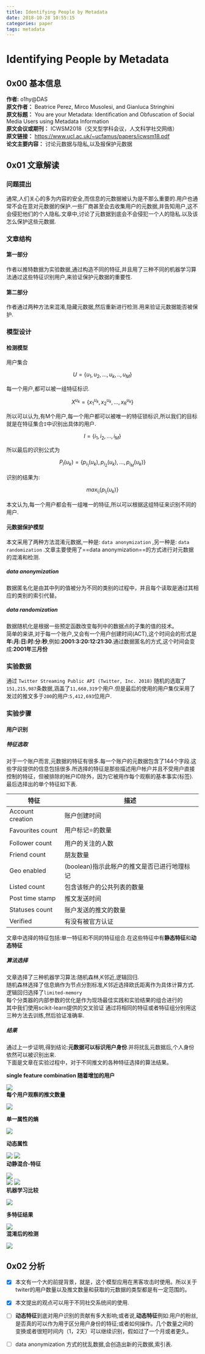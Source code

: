 ```yaml
---
title: Identifying People by Metadata
date: 2018-10-28 10:55:15
categories: paper
tags: metadata
---
```


# Identifying People by Metadata
## 0x00 基本信息
**作者:** o1hy@DAS  
**原文作者：** Beatrice Perez, Mirco Musolesi, and Gianluca Stringhini  
**原文标题：** You are your Metadata: Identification and Obfuscation of Social Media Users using Metadata Information  
**原文会议或期刊：** ICWSM2018（交叉型学科会议，人文科学社交网络）  
**原文链接：** https://www.ucl.ac.uk/~ucfamus/papers/icwsm18.pdf  
**论文主要内容：** 讨论元数据与隐私,以及报保护元数据

## 0x01 文章解读

### 问题提出

通常,人们关心的多为内容的安全,而信息的元数据被认为是不那么重要的.用户也通常不会在意对元数据的保护.一些厂商甚至会去收集用户的元数据,并告知用户,这不会侵犯他们的个人隐私.文章中,讨论了元数据到底会不会侵犯一个人的隐私.以及该怎么保护这些元数据.  
### 文章结构
#### 第一部分 
作者以推特数据为实验数据,通过构造不同的特征,并且用了三种不同的机器学习算法通过这些特征识别用户,来验证保护元数据的重要性.  
#### 第二部分
作者通过两种方法来混淆,隐藏元数据,然后重新进行检测.用来验证元数据能否被保护.

### 模型设计
#### 检测模型
用户集合

$$U = \{u_1,u_2,...,u_k,..,u_M\}$$

每一个用户,都可以被一组特征标识.

$$X^{u_k} = \{x^{u_k}_1,x^{u_k}_2,...,x^{u_k}_R\}$$

所以可以认为,有M个用户,每一个用户都可以被唯一的特征锁标识,所以我们的目标就是在特征集合`I`中识别出具体的用户.

$$I = \{i_1,i_2,...,i_M\}$$

所以最后的识别公式为

$$P_I(u_k) = \{p_{i_1}(u_k),p_{i_2}(u_k),...,p_{i_M}(u_k)\}$$

识别的结果为:

$$max_{i_l}\{p_{i_l}(u_k)\}$$

本文认为,每一个用户都会有一组唯一的特征,所以可以根据这组特征来识别不同的用户.  

#### 元数据保护模型

本文采用了两种方法混淆元数据,一种是: `data anonymization` ,另一种是: `data randomization` .文章主要使用了==data anonymization==的方式进行对元数据的混淆和检测.
##### data anonymization
数据匿名化是由其中列的值被分为不同的类别的过程中，并且每个读取是通过其相应的类别的索引代替。

##### data randomization
数据随机化是根据一些预定函数改变每列中的数据点的子集的值的技术。  
简单的来讲,对于每一个账户,又会有一个用户创建时间(ACT),这个时间会的形式是 **年:月:日:时:分:秒**,例如:**2001:3:20:12:21:30**.通过数据匿名的方式,这个时间会变成:**2001年三月份**
### 实验数据
通过 `Twitter Streaming Public API (Twitter, Inc. 2018)` 随机的选取了 `151,215,987`条数据,涵盖了`11,668,319`个用户.但是最后的使用的用户集仅采用了发过的推文多于`200`的用户:`5,412,693`位用户.

### 实验步骤
#### 用户识别
##### 特征选取
对于一个账户而言,元数据的特征有很多.每一个账户的元数据包含了144个字段.这些字段提供的信息包括很多.所选择的特征是那些描述用户帐户并且不受用户直接控制的特征，但被排除的帐户ID除外，因为它被用作每个观察的基本事实(标签).
最后选择出的单个特征如下表.

特征 | 描述
---|---
Account creation | 账户创建时间
Favourites count | 用户标记⭐的数量
Follower count | 用户的关注的人数
Friend count | 朋友数量
Geo enabled | (boolean)指示此帐户的推文是否已进行地理标记
Listed count | 包含该帐户的公共列表的数量
Post time stamp| 推文发送时间
Statuses count | 账户发送的推文的数量
Verified | 有没有被官方认证
文章中选择的特征包括:单一特征和不同的特征组合.在这些特征中有**静态特征**和**动态特征**

##### 算法选择
文章选择了三种机器学习算法:随机森林,K邻近,逻辑回归.  
随机森林选择了信息熵作为节点分割标准,K邻近选择欧氏距离作为具体计算方式.逻辑回归选择了`limited-memory`  
每个分类器的内部参数的优化是作为现场最佳实践和实验结果的组合进行的  
其中我们使用scikit-learn提供的交叉验证
通过将相同的特征或者特征组分别用这三种方法去训练,然后验证准确率.
##### 结果
通过上一步证明,得到结论:**元数据可以标识用户身份**.并将扰乱元数据后,个人身份依然可以被识别出来.  
下面是文章在实验过程中，对于不同推文的各种特征选择的算法结果。

**single feature combination 随着增加的用户**  
    
![](http://ww1.sinaimg.cn/large/0061DZOIgy1fv6v54inw3j30cf0a9755.jpg)  
**每个用户观察的推文数量**  
  
![](http://ww1.sinaimg.cn/large/0061DZOIgy1fv6v4syx4xj30ew0agt9s.jpg)  


**单一属性的熵**  
  
![](http://ww1.sinaimg.cn/large/0061DZOIgy1fv6v36tcirj30b00b1wfn.jpg)  

**动态属性**  

![](http://ww1.sinaimg.cn/large/0061DZOIgy1fv6v1qhp1ij30dp0caq68.jpg)
![](http://ww1.sinaimg.cn/large/0061DZOIgy1fv6v229wvrj30e20bw77d.jpg)  
**动静混合-特征**   

![](http://ww1.sinaimg.cn/large/0061DZOIgy1fv6uyts923j30eq0a3wgj.jpg)  
![](http://ww1.sinaimg.cn/large/0061DZOIgy1fv6uzjwzwsj30ep09wmz6.jpg)
![](http://ww1.sinaimg.cn/large/0061DZOIgy1fv6v0gdtinj30em0aswgi.jpg)  
**机器学习比较**  

![](http://ww1.sinaimg.cn/large/0061DZOIgy1fv6uya2fkij30vk08btah.jpg)

**多特征结果**  

![](http://ww1.sinaimg.cn/large/0061DZOIgy1fv6uxtg34ej30vv0blwfz.jpg)  
**混淆后的检测**    

![](http://ww1.sinaimg.cn/large/0061DZOIgy1fv6ux640rhj30vq0cptc3.jpg)  

## 0x02 分析

- [x] 本文有一个大的前提背景，就是，这个模型应用在黑客攻击时使用。所以关于 twiter的用户数量以及推文数量和获取的元数据的类型都是有一定范围的。

- [x] 本文提出的观点可以用于不同社交系统间的使用.

- [ ] **动态特征**到底对用户识别的贡献有多大影响;或者说,**动态特征**例如:用户的粉丝,是否真的可以作为用于区分用户身份的特征;或者如何操作。几个数量之间的变换或者很短时间内（1，2天）可以继续识别，假如过了一个月或者更久。

- [ ] data anonymization 方式的扰乱数据,会创造出新的元数据,索引表.